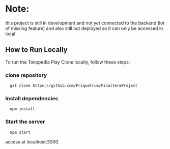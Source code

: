 # Note:
this project is still in development and not yet connected to the backend (lot of missing feature) and also still not deployed so it can only be accessed in local

## How to Run Locally
To run the Tokopedia Play Clone locally, follow these steps:

### clone repository

```
  git clone https://github.com/Priquetrum/FinaltermProject
```

### Install dependencies

```
  npm install
```

### Start the server
```
  npm start
```
access at localhost:3000.
